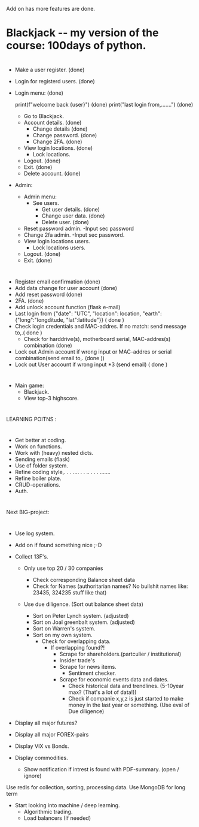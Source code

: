 Add on has more features are done.

#

# Blackjack -- my version of the course: 100days of python.

#

- Make a user register. (done)
- Login for registerd users. (done)
- Login menu: (done)

  print(f"welcome back {user}") (done)
  print("last login from,.......") (done)

  - Go to Blackjack.
  - Account details. (done)
    - Change details (done)
    - Change password. (done)
    - Change 2FA. (done)
  - View login locations. (done)
    - Lock locations.
  - Logout. (done)
  - Exit. (done)
  - Delete account. (done)

- Admin:

  - Admin menu:
    - See users.
      - Get user details. (done)
      - Change user data. (done)
      - Delete user. (done)
  - Reset password admin.
    -Input sec password
  - Change 2fa admin.
    -Input sec password.
  - View login locations users.
    - Lock locations users.
  - Logout. (done)
  - Exit. (done)

#

- Register email confirmation (done)
- Add data change for user account (done)
- Add reset password (done)
- 2FA. (done)
- Add unlock account function (flask e-mail)
- Last login from {"date": "UTC", "location": location, "earth":{"long":"longditude, "lat":latitude"}} ( done )
- Check login credentials and MAC-addres. If no match: send message to,.( done )
  - Check for harddrive(s), motherboard serial, MAC-addres(s) combination (done)
- Lock out Admin account if wrong input or MAC-addres or serial combination(send email to,. (done ))
- Lock out User account if wrong input \*3 (send email) ( done )

#

- Main game:
  - Blackjack.
  - View top-3 highscore.

#

LEARNING POITNS :

#

- Get better at coding.
- Work on functions.
- Work with (heavy) nested dicts.
- Sending emails (flask)
- Use of folder system.
- Refine coding style,. . . .... . . .. . . . .......
- Refine boiler plate.
- CRUD-operations.
- Auth.

#

Next BIG-project:

#

- Use log system.

- Add on if found something nice ;-D

- Collect 13F's.

  - Only use top 20 / 30 companies

    - Check corresponding Balance sheet data
    - Check for Names (authoritarian names? No bullshit names like: 23435, 324235 stuff like that)

  - Use due diligence. (Sort out balance sheet data)
    - Sort on Peter Lynch system. (adjusted)
    - Sort on Joal greenbalt system. (adjusted)
    - Sort on Warren's system.
    - Sort on my own system.
      - Check for overlapping data.
        - If overlapping found?!
          - Scrape for shareholders.(partculier / institutional)
          - Insider trade's
          - Scrape for news items.
            - Sentiment checker.
          - Scrape for economic events data and dates.
            - Check historical data and trendlines. (5-10year max? (That's a lot of data!))
            - Check if companie x,y,z is just started to make money in the last year or something. (Use eval of Due diligence)

- Display all major futures?
- Display all major FOREX-pairs
- Display VIX vs Bonds.
- Display commodities.

  - Show notification if intrest is found with PDF-summary. (open / ignore)

Use redis for collection, sorting, processing data.
Use MongoDB for long term

- Start looking into machine / deep learning.
  - Algorithmic trading.
  - Load balancers (If needed)
